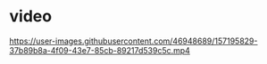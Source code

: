 # video


https://user-images.githubusercontent.com/46948689/157195829-37b89b8a-4f09-43e7-85cb-89217d539c5c.mp4

